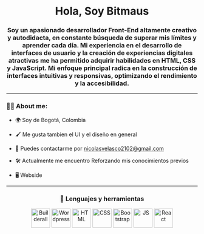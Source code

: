 <div id="header" align="center">
    <h1>Hola, Soy Bitmaus</h1>
    <h3>Soy un apasionado desarrollador Front-End altamente creativo y autodidacta, en constante búsqueda de superar mis límites y aprender cada día. Mi experiencia en el desarrollo de            interfaces de usuario y la creación de experiencias digitales atractivas me ha permitido adquirir habilidades en HTML, CSS y JavaScript.
       Mi enfoque principal radica en la construcción de interfaces intuitivas y responsivas, optimizando el rendimiento y la accesibilidad.</h3>
</div>

---

### 👨‍💻 About me:

- 🌍 Soy de Bogotá, Colombia

- 🖌️ Me gusta tambien el UI y el diseño en general

- 📲 Puedes contactarme por nicolasvelasco2102@gmail.com

- 🛠️ Actualmente me encuentro Reforzando mis conocimientos previos

- 🖥️ Webside

---

<div align="center">
    <h3>🔨 Lenguajes y herramientas</h3>
    <div>
        <img height="50px" src="https://saasaffiliate.com/wp-content/uploads/Builderall.png" title="Builderall" alt="Builderall">
        <img height="50px" src="https://cdn2.iconfinder.com/data/icons/funky/64/Wordpress-2-512.png" title="Wordpress" alt="Wordpress">
        <img height="50px" src="https://cdn-icons-png.flaticon.com/512/919/919827.png?w=740t=st=1686354831~exp=1686355431~hmac=4067e059218b7341060a671ecf18b17a535a51e2ffc1e911c2cbfd6f9498043b" title="HTML" alt="HTML">
        <img height="50px" src="https://cdn-icons-png.flaticon.com/512/919/919826.png?w=740&t=st=1686354803~exp=1686355403~hmac=124043370eebce869e57d9c3a5d196aa220063a9bddc267f3bdf65f076351ccd" title="CSS" alt="CSS">
        <img height="50px" src="https://v5.getbootstrap.com/docs/5.0/assets/brand/bootstrap-logo-shadow.png" title="Bootstrap" alt="Bootstrap">
        <img height="50px" src="https://cdn-icons-png.flaticon.com/512/423/423107.png?w=740&t=st=1686354912~exp=1686355512~hmac=47cf348926a5b796f596601fddf3fceb0d8ffa65841dd3fee452f80236647d08" title="JS" alt="JS">
        <img height="50px" src="https://upload.wikimedia.org/wikipedia/commons/thumb/a/a7/React-icon.svg/512px-React-icon.svg.png?20220125121207" title="React" alt="React">
    </div>
</div>
